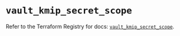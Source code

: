 # `vault_kmip_secret_scope`

Refer to the Terraform Registry for docs: [`vault_kmip_secret_scope`](https://registry.terraform.io/providers/hashicorp/vault/3.25.0/docs/resources/kmip_secret_scope).
